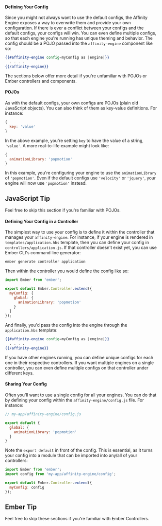 #### Defining Your Config

Since you might not always want to use the default configs, the Affinity Engine exposes a way to overwrite them and provide your own configuration. If there is ever a conflict between your configs and the default configs, your configs will win. You can even define multiple configs, so that each engine you're running has unique theming and behavior. The config should be a POJO passed into the `affinity-engine` component like so:

```hbs
{{#affinity-engine config=myConfig as |engine|}}
  . . . .
{{/affinity-engine}}
```

The sections below offer more detail if you're unfamiliar with POJOs or Ember controllers and components.

#### POJOs

<div class="row">

<div class="with-aside small-order-2 medium-order-1">

As with the default configs, your own configs are POJOs (plain old JavaScript objects). You can also think of them as key-value definitions. For instance:

```js
{
  key: 'value'
}
```

In the above example, you're setting `key` to have the value of a string, `'value'`. A more real-to-life example might look like:

```js
{
  animationLibrary: 'popmotion'
}
```

In this example, you're configuring your engine to use the `animationLibrary` of `'popmotion'`. Even if the default configs use `'velocity'` or `'jquery'`, your engine will now use `'popmotion'` instead.

</div>

<aside class="aside javascript small-order-1 medium-order-2">

# JavaScript Tip

Feel free to skip this section if you're familiar with POJOs.

</aside>

</div>

<div class="row">

<div class="with-aside small-order-2 medium-order-1">

#### Defining Your Config in a Controller

The simplest way to use your config is to define it within the controller that manages your `affinity-engine`. For instance, if your engine is rendered in `templates/application.hbs` template, then you can define your config in `controllers/application.js`. If that controller doesn't exist yet, you can use Ember CLI's command line generator:

```bash
ember generate controller application
```

Then within the controller you would define the config like so:

```js
import Ember from 'ember';

export default Ember.Controller.extend({
  myConfig: {
    global: {
      animationLibrary: 'popmotion'
    }
  }
});
```

And finally, you'd pass the config into the engine through the `application.hbs` template:

```hbs
{{#affinity-engine config=myConfig as |engine|}}
  . . . .
{{/affinity-engine}}
```

If you have other engines running, you can define unique configs for each one in their respective controllers. If you want multiple engines on a single controller, you can even define multiple configs on that controller under different keys.

#### Sharing Your Config

Often you'll want to use a single config for all your engines. You can do that by defining your config within the `affinity-engine/config.js` file. For instance:

```js
// my-app/affinity-engine/config.js

export default {
  global: {
    animationLibrary: 'popmotion'
  }
}
```

Note the `export default` in front of the config. This is essential, as it turns your config into a module that can be imported into any/all of your controllers:

```js
import Ember from 'ember';
import config from 'my-app/affinity-engine/config';

export default Ember.Controller.extend({
  myConfig: config
});
```

</div>

<aside class="aside ember small-order-1 medium-order-2">

# Ember Tip

Feel free to skip these sections if you're familiar with Ember Controllers.

</aside>

</div>
